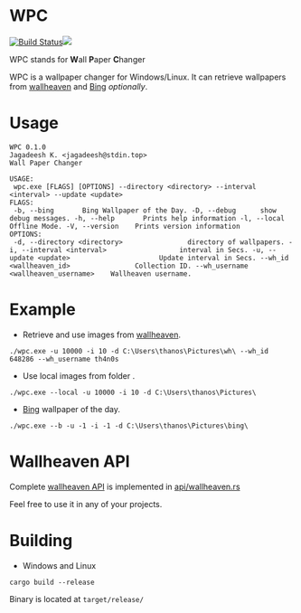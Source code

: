 # WPC  
  
[![Build Status](https://travis-ci.org/jkotra/wpc.svg?branch=master)](https://travis-ci.org/jkotra/wpc)![](https://img.shields.io/github/languages/code-size/jkotra/wpc)

WPC stands for **W**all **P**aper **C**hanger  
  
WPC is a wallpaper changer for Windows/Linux. It can retrieve wallpapers from [wallheaven](https://wallhaven.cc/) and [Bing](https://www.bing.com/) *optionally*.  
  
# Usage  
  
```batch  
WPC 0.1.0  
Jagadeesh K. <jagadeesh@stdin.top>  
Wall Paper Changer  
  
USAGE:  
 wpc.exe [FLAGS] [OPTIONS] --directory <directory> --interval <interval> --update <update>  
FLAGS:  
 -b, --bing       Bing Wallpaper of the Day. -D, --debug      show debug messages. -h, --help       Prints help information -l, --local      Offline Mode. -V, --version    Prints version information  
OPTIONS:  
 -d, --directory <directory>                directory of wallpapers. -i, --interval <interval>                  interval in Secs. -u, --update <update>                      Update interval in Secs. --wh_id <wallheaven_id>                Collection ID. --wh_username <wallheaven_username>    Wallheaven username.
 ```  
  
# Example  
  
* Retrieve and use images from [wallheaven](https://wallhaven.cc/).
  
`./wpc.exe -u 10000 -i 10 -d C:\Users\thanos\Pictures\wh\ --wh_id 648286 --wh_username th4n0s`  
  
* Use local images from folder  .
  
`./wpc.exe --local -u 10000 -i 10 -d C:\Users\thanos\Pictures\`  
  
* [Bing](https://www.bing.com/) wallpaper of the day.  
  
`./wpc.exe --b -u -1 -i -1 -d C:\Users\thanos\Pictures\bing\`  

# Wallheaven API

Complete [wallheaven API](https://wallhaven.cc/help/api) is implemented in [api/wallheaven.rs](https://github.com/jkotra/wpc/blob/master/src/api/wallheaven.rs)

Feel free to use it in any of your projects.

# Building  
  
* Windows and Linux  
  
`cargo build --release`  
  
Binary is located at `target/release/`
